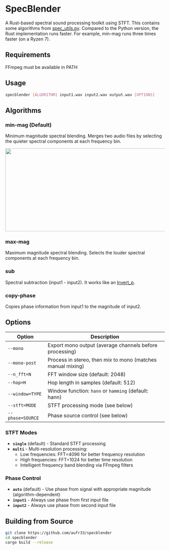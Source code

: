 # SpecBlender

A Rust-based spectral sound processing toolkit using STFT. This contains some algorithms from [spec_utils.py](https://github.com/Anjok07/ultimatevocalremovergui/blob/5517e0cf0d1acd16a1618eeedec596957523f9e1/lib_v5/spec_utils.py#L466). Compared to the Python version, the Rust implementation runs faster. For example, min-mag runs three times faster (on a Ryzen 7).

## Requirements

FFmpeg must be available in PATH

## Usage

```bash
specblender [ALGORITHM] input1.wav input2.wav output.wav [OPTIONS]
```

## Algorithms

### **min-mag** (Default)
Minimum magnitude spectral blending. Merges two audio files by selecting the quieter spectral components at each frequency bin.

<img src="minmag.png" width="615" height="262"/>

### **max-mag** 
Maximum magnitude spectral blending. Selects the louder spectral components at each frequency bin.

### **sub**
Spectral subtraction (input1 - input2).  It works like an [Invert_p](https://github.com/Anjok07/ultimatevocalremovergui/blob/5517e0cf0d1acd16a1618eeedec596957523f9e1/lib_v5/spec_utils.py#L476C24-L476C32).

### **copy-phase**
Copies phase information from input1 to the magnitude of input2.

## Options

| Option | Description |
|--------|-------------|
| `--mono` | Export mono output (average channels before processing) |
| `--mono-post` | Process in stereo, then mix to mono (matches manual mixing) |
| `--n_fft=N` | FFT window size (default: 2048) |
| `--hop=H` | Hop length in samples (default: 512) |
| `--window=TYPE` | Window function: `hann` or `hamming` (default: hann) |
| `--stft=MODE` | STFT processing mode (see below) |
| `--phase=SOURCE` | Phase source control (see below) |

### STFT Modes

- **`single`** (default) - Standard STFT processing
- **`multi`** - Multi-resolution processing:
  - Low frequencies: FFT=4096 for better frequency resolution
  - High frequencies: FFT=1024 for better time resolution
  - Intelligent frequency band blending via FFmpeg filters

### Phase Control

- **`auto`** (default) - Use phase from signal with appropriate magnitude (algorithm-dependent)
- **`input1`** - Always use phase from first input file
- **`input2`** - Always use phase from second input file

## Building from Source

```bash
git clone https://github.com/aufr33/specblender
cd specblender
cargo build --release
```
